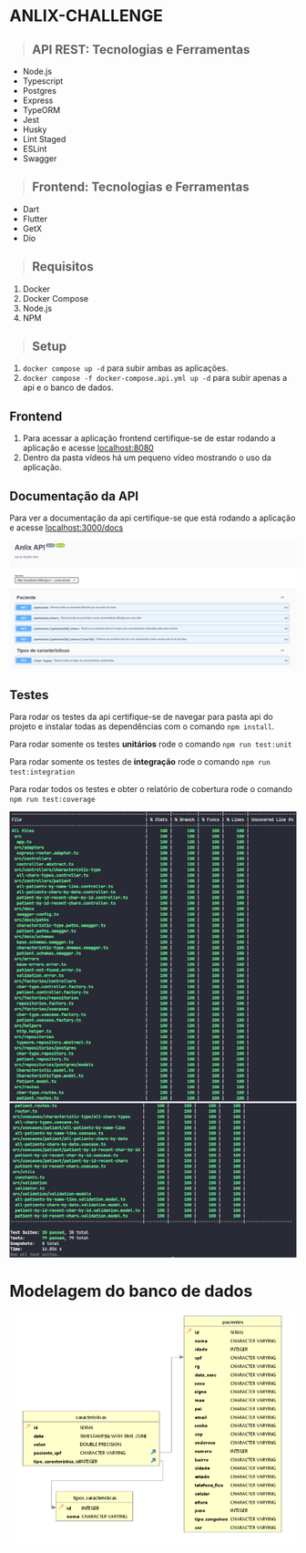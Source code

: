 # ANLIX-CHALLENGE

> ## API REST: Tecnologias e Ferramentas

* Node.js
* Typescript
* Postgres
* Express
* TypeORM
* Jest
* Husky
* Lint Staged
* ESLint
* Swagger

> ## Frontend: Tecnologias e Ferramentas

* Dart
* Flutter
* GetX
* Dio

> ## Requisitos

1. Docker
2. Docker Compose
3. Node.js
4. NPM

> ## Setup

1. `docker compose up -d` para subir ambas as aplicações.
2. `docker compose -f docker-compose.api.yml up -d` para subir apenas a api e o banco de dados.

## Frontend

1. Para acessar a aplicação frontend certifique-se de estar rodando a aplicação e acesse [localhost:8080](http://localhost:8080)
2. Dentro da pasta vídeos há um pequeno vídeo mostrando o uso da aplicação.

## Documentação da API

Para ver a documentação da api certifique-se que está rodando a aplicação e acesse [localhost:3000/docs](http://localhost:3000/docs)

![Documentação da api](images/api_documentacao.png)

## Testes

Para rodar os testes da api certifique-se de navegar para pasta api do projeto e instalar todas as dependências com o comando `npm install`.

Para rodar somente os testes **unitários** rode o comando `npm run test:unit`

Para rodar somente os testes de **integração** rode o comando `npm run test:integration`

Para rodar todos os testes e obter o relatório de cobertura rode o comando `npm run test:coverage`

![Testes com cobertura 1](images/cobertura_testes_1.png)
![Testes com cobertura 2](images/cobertura_testes_2.png)

# Modelagem do banco de dados

![Modelagem](./images/modelagem_banco_de_dados.png)